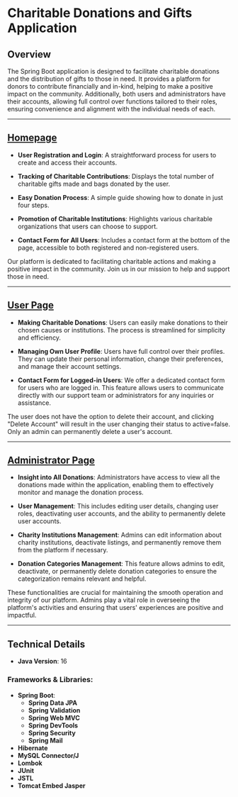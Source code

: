 # Charitable Donations and Gifts Application
## Overview

The Spring Boot application is designed to facilitate charitable donations and the distribution of gifts to those in need. It provides a platform for donors to contribute financially and in-kind, helping to make a positive impact on the community. Additionally, both users and administrators have their accounts, allowing full control over functions tailored to their roles, ensuring convenience and alignment with the individual needs of each.

---


## [Homepage](https://youtu.be/Ss4MP5nDsX8)

- **User Registration and Login**: A straightforward process for users to create and access their accounts.

- **Tracking of Charitable Contributions**: Displays the total number of charitable gifts made and bags donated by the user.

- **Easy Donation Process**: A simple guide showing how to donate in just four steps.

- **Promotion of Charitable Institutions**: Highlights various charitable organizations that users can choose to support.

- **Contact Form for All Users**: Includes a contact form at the bottom of the page, accessible to both registered and non-registered users.

Our platform is dedicated to facilitating charitable actions and making a positive impact in the community. Join us in our mission to help and support those in need. 

---


## [User Page](https://youtu.be/tGDSS1TqooU)

- **Making Charitable Donations**: Users can easily make donations to their chosen causes or institutions. The process is streamlined for simplicity and efficiency.

- **Managing Own User Profile**: Users have full control over their profiles. They can update their personal information, change their preferences, and manage their account settings.

- **Contact Form for Logged-in Users**: We offer a dedicated contact form for users who are logged in. This feature allows users to communicate directly with our support team or administrators for any inquiries or assistance.

The user does not have the option to delete their account, and clicking "Delete Account" will result in the user changing their status to active=false.
Only an admin can permanently delete a user's account.

---


## [Administrator Page](https://youtu.be/4BWy6Y2mopE)

- **Insight into All Donations**: Administrators have access to view all the donations made within the application, enabling them to effectively monitor and manage the donation process.

- **User Management**: This includes editing user details, changing user roles, deactivating user accounts, and the ability to permanently delete user accounts.

- **Charity Institutions Management**: Admins can edit information about charity institutions, deactivate listings, and permanently remove them from the platform if necessary.

- **Donation Categories Management**: This feature allows admins to edit, deactivate, or permanently delete donation categories to ensure the categorization remains relevant and helpful.

These functionalities are crucial for maintaining the smooth operation and integrity of our platform. Admins play a vital role in overseeing the platform's activities and ensuring that users' experiences are positive and impactful.

---


## Technical Details

- **Java Version**: 16

### Frameworks & Libraries:
- **Spring Boot**:
    - **Spring Data JPA**
    - **Spring Validation**
    - **Spring Web MVC**
    - **Spring DevTools**
    - **Spring Security**
    - **Spring Mail**
- **Hibernate**
- **MySQL Connector/J**
- **Lombok**
- **JUnit**
- **JSTL**
- **Tomcat Embed Jasper**
